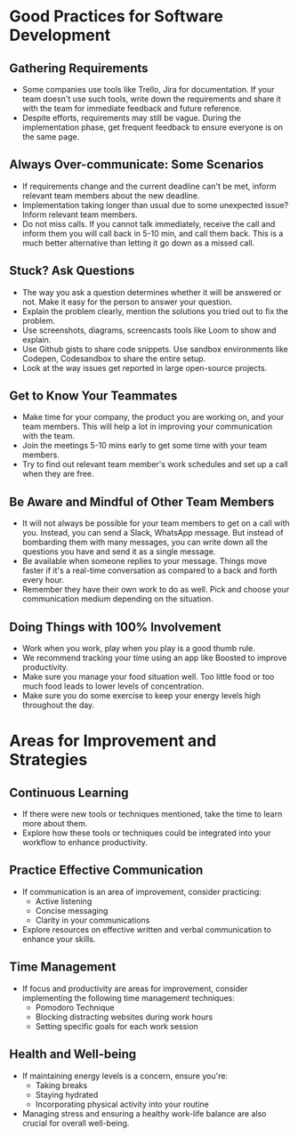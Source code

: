 # Good Practices for Software Development

## Gathering Requirements

- Some companies use tools like Trello, Jira for documentation. If your team doesn't use such tools, write down the requirements and share it with the team for immediate feedback and future reference.
- Despite efforts, requirements may still be vague. During the implementation phase, get frequent feedback to ensure everyone is on the same page.

## Always Over-communicate: Some Scenarios

- If requirements change and the current deadline can't be met, inform relevant team members about the new deadline.
- Implementation taking longer than usual due to some unexpected issue? Inform relevant team members.
- Do not miss calls. If you cannot talk immediately, receive the call and inform them you will call back in 5-10 min, and call them back. This is a much better alternative than letting it go down as a missed call.

## Stuck? Ask Questions

- The way you ask a question determines whether it will be answered or not. Make it easy for the person to answer your question.
- Explain the problem clearly, mention the solutions you tried out to fix the problem.
- Use screenshots, diagrams, screencasts tools like Loom to show and explain.
- Use Github gists to share code snippets. Use sandbox environments like Codepen, Codesandbox to share the entire setup.
- Look at the way issues get reported in large open-source projects.

## Get to Know Your Teammates

- Make time for your company, the product you are working on, and your team members. This will help a lot in improving your communication with the team.
- Join the meetings 5-10 mins early to get some time with your team members.
- Try to find out relevant team member's work schedules and set up a call when they are free.

## Be Aware and Mindful of Other Team Members

- It will not always be possible for your team members to get on a call with you. Instead, you can send a Slack, WhatsApp message. But instead of bombarding them with many messages, you can write down all the questions you have and send it as a single message.
- Be available when someone replies to your message. Things move faster if it's a real-time conversation as compared to a back and forth every hour.
- Remember they have their own work to do as well. Pick and choose your communication medium depending on the situation.

## Doing Things with 100% Involvement

- Work when you work, play when you play is a good thumb rule.
- We recommend tracking your time using an app like Boosted to improve productivity.
- Make sure you manage your food situation well. Too little food or too much food leads to lower levels of concentration.
- Make sure you do some exercise to keep your energy levels high throughout the day.

# Areas for Improvement and Strategies

## Continuous Learning

- If there were new tools or techniques mentioned, take the time to learn more about them.
- Explore how these tools or techniques could be integrated into your workflow to enhance productivity.

## Practice Effective Communication

- If communication is an area of improvement, consider practicing:
  - Active listening
  - Concise messaging
  - Clarity in your communications
- Explore resources on effective written and verbal communication to enhance your skills.

## Time Management

- If focus and productivity are areas for improvement, consider implementing the following time management techniques:
  - Pomodoro Technique
  - Blocking distracting websites during work hours
  - Setting specific goals for each work session

## Health and Well-being

- If maintaining energy levels is a concern, ensure you're:
  - Taking breaks
  - Staying hydrated
  - Incorporating physical activity into your routine
- Managing stress and ensuring a healthy work-life balance are also crucial for overall well-being.

